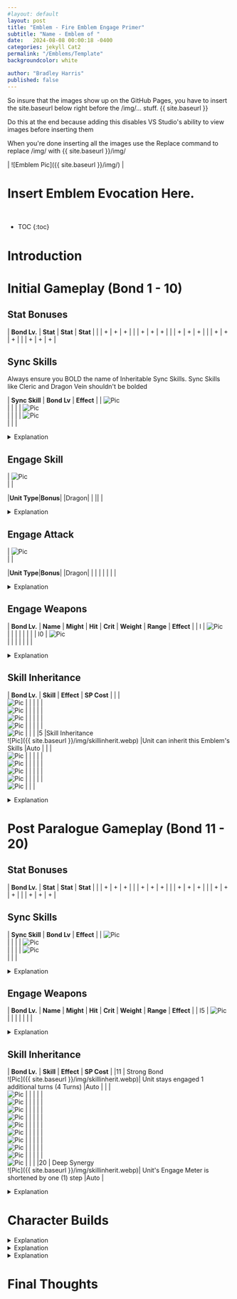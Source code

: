 ```yaml
---
#layout: default
layout: post
title: "Emblem - Fire Emblem Engage Primer"
subtitle: "Name - Emblem of "
date:   2024-08-08 00:00:18 -0400
categories: jekyll Cat2
permalink: "/Emblems/Template"
backgroundcolor: white

author: "Bradley Harris"
published: false
---
```

 
So insure that the images show up on the GitHub Pages, you have to insert the site.baseurl below right before the /img/... stuff. 
{{ site.baseurl }}

Do this at the end because adding this disables VS Studio's ability to view images before inserting them

When you're done inserting all the images use the Replace command to replace /img/ with {{ site.baseurl }}/img/

 



| ![Emblem Pic]({{ site.baseurl }}/img/) |

 <h1> <div class="evocation"> Insert Emblem Evocation Here. </div> </h1>
<br>


* TOC
{:toc}





# **Introduction**


# **Initial Gameplay (Bond 1 - 10)** 

## Stat Bonuses

| **Bond Lv.** | **Stat** | **Stat** | **Stat** |
|  | + | + | + |
|  | + | + | + |
|  | + | + | + |
|  | + | + | + |
|  | + | + | + |


## Sync Skills

Always ensure you BOLD the name of Inheritable Sync Skills.
Sync Skills like Cleric and Dragon Vein shouldn't be bolded

| **Sync Skill** | **Bond Lv** | **Effect** |
| ![Pic](/img/replace) <br> |  |  | 
| ![Pic](/img/replace) <br> |  |  |
| ![Pic](/img/replace) <br> |  |  |

<details>
<summary> Explanation </summary>



</details>
 
## Engage Skill

| ![Pic](/img/replace) <br> | |


|**Unit Type**|**Bonus**|
|Dragon| |
|| |

<details>
<summary> Explanation </summary>



</details>

## Engage Attack

| ![Pic](/img/replace) <br>  |  |


|**Unit Type**|**Bonus**|
|Dragon| |
| | |
| | |

<details>
<summary> Explanation </summary>



</details>

## Engage Weapons 

| **Bond Lv.** | **Name** | **Might** | **Hit** | **Crit** | **Weight** | **Range** | **Effect** |
| l | ![Pic](/img/replace) <br> |  |  |  |  |  | |
| l0 | ![Pic](/img/replace) <br> |  |  |  |  |  | |

<details>
<summary> Explanation </summary>



</details>


## Skill Inheritance 

| **Bond Lv.** | **Skill** | **Effect** | **SP Cost** |
| | <br> ![Pic](/img/replace) | | |
| | <br> ![Pic](/img/replace) | | |
| | <br> ![Pic](/img/replace) | | |
| | <br> ![Pic](/img/replace) | | |
| | <br> ![Pic](/img/replace) | | |
|5 |Skill Inheritance <br> ![Pic]({{ site.baseurl }}/img/skillinherit.webp) |Unit can inherit this Emblem's Skills |Auto |
| | <br> ![Pic](/img/replace) | | |
| | <br> ![Pic](/img/replace) | | |
| | <br> ![Pic](/img/replace) | | |
| | <br> ![Pic](/img/replace) | | |
| | <br> ![Pic](/img/replace) | | |

<details>
<summary> Explanation </summary>



</details>



# **Post Paralogue Gameplay (Bond 11 - 20)** 

## Stat Bonuses

| **Bond Lv.** | **Stat** | **Stat** | **Stat** |
|  | + | + | + |
|  | + | + | + |
|  | + | + | + |
|  | + | + | + |
|  | + | + | + |


## Sync Skills

| **Sync Skill** | **Bond Lv** | **Effect** |
| ![Pic](/img/replace) <br> |  |  | 
| ![Pic](/img/replace) <br> |  |  |
| ![Pic](/img/replace) <br> |  |  |

<details>
<summary> Explanation </summary>



</details>


## Engage Weapons 

| **Bond Lv.** | **Name** | **Might** | **Hit** | **Crit** | **Weight** | **Range** | **Effect** |
| l5 | ![Pic](/img/replace) <br> |  |  |  |  |  | |

<details>
<summary> Explanation </summary>



</details>


## Skill Inheritance

| **Bond Lv.** | **Skill** | **Effect** | **SP Cost** |
|11 | Strong Bond <br> ![Pic]({{ site.baseurl }}/img/skillinherit.webp)| Unit stays engaged 1 additional turns (4 Turns) |Auto |
| | <br> ![Pic](/img/replace) | | |
| | <br> ![Pic](/img/replace) | | |
| | <br> ![Pic](/img/replace) | | |
| | <br> ![Pic](/img/replace) | | |
| | <br> ![Pic](/img/replace) | | |
| | <br> ![Pic](/img/replace) | | |
| | <br> ![Pic](/img/replace) | | |
| | <br> ![Pic](/img/replace) | | |
| | <br> ![Pic](/img/replace) | | |
| | <br> ![Pic](/img/replace) | | |
|20 | Deep Synergy <br> ![Pic]({{ site.baseurl }}/img/skillinherit.webp)| Unit's Engage Meter is shortened by one (1) step |Auto |

<details>
<summary> Explanation </summary>



</details>






# **Character Builds**

<details>
<summary> Explanation </summary>



</details>

<details>
<summary> Explanation </summary>



</details>

<details>
<summary> Explanation </summary>



</details>

# **Final Thoughts** <br>
